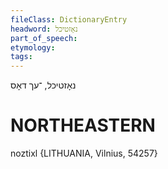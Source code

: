 ```yaml
---
fileClass: DictionaryEntry
headword: נאָזטיכל
part_of_speech: 
etymology: 
tags: 
---
```

נאָזטיכל, ־עך
דאָס 

NORTHEASTERN
==============

noztixl {LITHUANIA, Vilnius, 54257}
